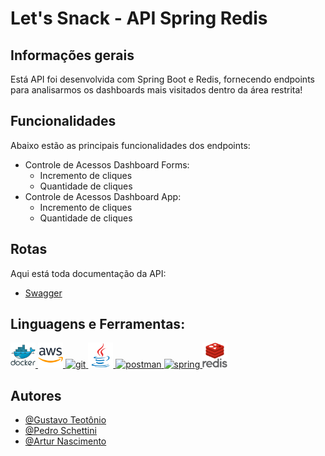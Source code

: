 # Let's Snack - API Spring Redis
## Informações gerais
Está API foi desenvolvida com Spring Boot e Redis, fornecendo endpoints para analisarmos os dashboards mais visitados dentro da área restrita!

## Funcionalidades
Abaixo estão as principais funcionalidades dos endpoints:
- Controle de Acessos Dashboard Forms:
    - Incremento de cliques
    - Quantidade de cliques
- Controle de Acessos Dashboard App:
    - Incremento de cliques
    - Quantidade de cliques</p>

## Rotas
Aqui está toda documentação da API:
- [Swagger](https://spring-redis-dev.onrender.com/swagger-ui/index.html#/)



## Linguagens e Ferramentas:
<p align="left"> <a href="https://aws.amazon.com" target="_blank" rel="noreferrer"> <img src="https://raw.githubusercontent.com/devicons/devicon/master/icons/docker/docker-original-wordmark.svg" alt="docker" width="40" height="40"/> <img src="https://raw.githubusercontent.com/devicons/devicon/master/icons/amazonwebservices/amazonwebservices-original-wordmark.svg" alt="aws" width="40" height="40"/> </a> <a href="https://git-scm.com/" target="_blank" rel="noreferrer"> <img src="https://www.vectorlogo.zone/logos/git-scm/git-scm-icon.svg" alt="git" width="40" height="40"/> </a> <a href="https://www.java.com" target="_blank" rel="noreferrer"> <img src="https://raw.githubusercontent.com/devicons/devicon/master/icons/java/java-original.svg" alt="java" width="40" height="40"/> </a> <a href="https://postman.com" target="_blank" rel="noreferrer"> <img src="https://www.vectorlogo.zone/logos/getpostman/getpostman-icon.svg" alt="postman" width="40" height="40"/> </a> <a href="https://spring.io/" target="_blank" rel="noreferrer"> <img src="https://www.vectorlogo.zone/logos/springio/springio-icon.svg" alt="spring" width="40" height="40"/> </a>  <a href="https://redis.io" target="_blank" rel="noreferrer"> <img src="https://raw.githubusercontent.com/devicons/devicon/master/icons/redis/redis-original-wordmark.svg" alt="redis" width="40" height="40"/> </a></p>

## Autores
- [@Gustavo Teotônio](https://github.com/Gustavo-Teotonio)
- [@Pedro Schettini](https://github.com/pedroschettini)
- [@Artur Nascimento](https://github.com/arturnascimentosousa)
